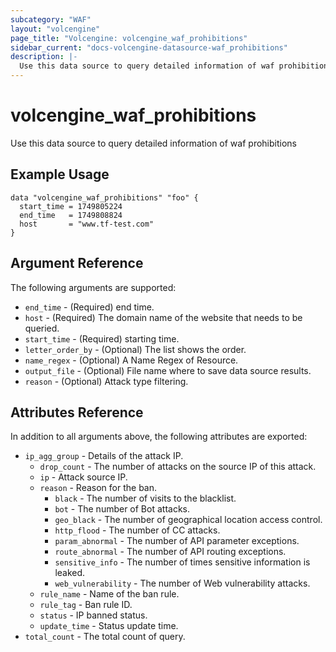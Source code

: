 ```yaml
---
subcategory: "WAF"
layout: "volcengine"
page_title: "Volcengine: volcengine_waf_prohibitions"
sidebar_current: "docs-volcengine-datasource-waf_prohibitions"
description: |-
  Use this data source to query detailed information of waf prohibitions
---
```

# volcengine_waf_prohibitions
Use this data source to query detailed information of waf prohibitions
## Example Usage
```hcl
data "volcengine_waf_prohibitions" "foo" {
  start_time = 1749805224
  end_time   = 1749808824
  host       = "www.tf-test.com"
}
```
## Argument Reference
The following arguments are supported:
* `end_time` - (Required) end time.
* `host` - (Required) The domain name of the website that needs to be queried.
* `start_time` - (Required) starting time.
* `letter_order_by` - (Optional) The list shows the order.
* `name_regex` - (Optional) A Name Regex of Resource.
* `output_file` - (Optional) File name where to save data source results.
* `reason` - (Optional) Attack type filtering.

## Attributes Reference
In addition to all arguments above, the following attributes are exported:
* `ip_agg_group` - Details of the attack IP.
    * `drop_count` - The number of attacks on the source IP of this attack.
    * `ip` - Attack source IP.
    * `reason` - Reason for the ban.
        * `black` - The number of visits to the blacklist.
        * `bot` - The number of Bot attacks.
        * `geo_black` - The number of geographical location access control.
        * `http_flood` - The number of CC attacks.
        * `param_abnormal` - The number of API parameter exceptions.
        * `route_abnormal` - The number of API routing exceptions.
        * `sensitive_info` - The number of times sensitive information is leaked.
        * `web_vulnerability` - The number of Web vulnerability attacks.
    * `rule_name` - Name of the ban rule.
    * `rule_tag` - Ban rule ID.
    * `status` - IP banned status.
    * `update_time` - Status update time.
* `total_count` - The total count of query.


